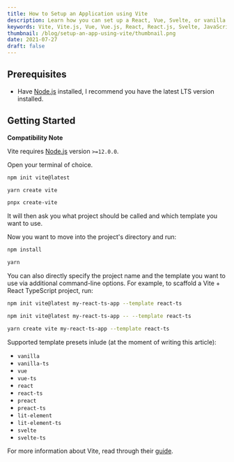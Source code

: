 ```yaml
---
title: How to Setup an Application using Vite
description: Learn how you can set up a React, Vue, Svelte, or vanilla JavaScript app using Vite.
keywords: Vite, Vite.js, Vue, Vue.js, React, React.js, Svelte, JavaScript, JS, TypeScript, TS, Node, Node.js
thumbnail: /blog/setup-an-app-using-vite/thumbnail.png
date: 2021-07-27
draft: false
---
```


## Prerequisites

- Have [Node.js](/blog/install-nodejs-and-npm) installed, I recommend you have the latest LTS version installed.

## Getting Started

<alert>

**Compatibility Note**

Vite requires [Node.js](https://nodejs.org/en/) version `>=12.0.0`.

</alert>

Open your terminal of choice.

<client-only>
<code-group>
  <code-block label="NPM" active>
  
  ```bash
  npm init vite@latest
  ```

  </code-block>
  <code-block label="Yarn">
  
  ```bash
  yarn create vite
  ```

  </code-block>
  <code-block label="PNPM">
  
  ```bash
  pnpx create-vite
  ```

  </code-block>
</code-group>
</client-only>

It will then ask you what project should be called and which template you want to use.

Now you want to move into the project's directory and run:

<client-only>
<code-group>
  <code-block label="NPM" active>
  
  ```bash
  npm install
  ```

  </code-block>
  <code-block label="Yarn">
  
  ```bash
  yarn
  ```

  </code-block>
</code-group>
</client-only>

You can also directly specify the project name and the template you want to use via additional command-line options. For example, to scaffold a Vite + React TypeScript project, run:

<client-only>
<code-group>
  <code-block label="NPM 6.x" active>
  
  ```bash
  npm init vite@latest my-react-ts-app --template react-ts
  ```

  </code-block>
  <code-block label="NPM 7+">
  
  ```bash
  npm init vite@latest my-react-ts-app -- --template react-ts
  ```

  </code-block>
  <code-block label="Yarn">
  
  ```bash
  yarn create vite my-react-ts-app --template react-ts
  ```

  </code-block>
</code-group>
</client-only>

Supported template presets inlude (at the moment of writing this article):

- `vanilla`
- `vanilla-ts`
- `vue`
- `vue-ts`
- `react`
- `react-ts`
- `preact`
- `preact-ts`
- `lit-element`
- `lit-element-ts`
- `svelte`
- `svelte-ts`

For more information about Vite, read through their [guide](https://vitejs.dev/guide).